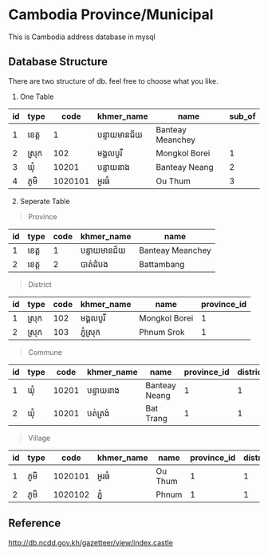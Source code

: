 # Cambodia Province/Municipal
This is Cambodia address database in mysql

## Database Structure
There are two structure of db. feel free to choose what you like.
1. One Table 

| id | type | code | khmer_name | name | sub_of |
| --- | --- | --- | --- | --- | --- |
| 1 | ខេត្ត​ | 1 |  បន្ទាយមានជ័យ |  Banteay Meanchey |  |
| 2 | ស្រុក | 102 |  មង្គលបូរី |  Mongkol Borei | 1 |
| 3 | ឃុំ | 10201 |  បន្ទាយនាង |  Banteay Neang | 2 |
| 4 | ភូមិ | 1020101 |  អូរធំ |  Ou Thum | 3 |

2. Seperate Table
> Province

| id | type | code | khmer_name | name |
| --- | --- | --- | --- | --- |
| 1 | ខេត្ត​ | 1 |  បន្ទាយមានជ័យ |  Banteay Meanchey |
| 2 | ខេត្ត​ | 2 |  បាត់ដំបង |  Battambang |

> District

| id | type | code | khmer_name | name | province_id |
| --- | --- | --- | --- | --- | --- |
| 1 | ស្រុក | 102 |  មង្គលបូរី |  Mongkol Borei | 1 |
| 2 | ស្រុក | 103 |  ភ្នំស្រុក |  Phnum Srok | 1 |

> Commune

| id | type | code | khmer_name | name | province_id | district_id |
| --- | --- | --- | --- | --- | --- | --- |
| 1 | ឃុំ | 10201 |  បន្ទាយនាង |  Banteay Neang | 1 | 1 |
| 2 | ឃុំ | 10201 |  បត់ត្រង់ |  Bat Trang | 1 | 1 |

> Village

| id | type | code | khmer_name | name | province_id | district_id | commune_id |
| --- | --- | --- | --- | --- | --- | --- | --- |
| 1 | ភូមិ | 1020101 |  អូរធំ |  Ou Thum | 1 | 1 | 1 |
| 2 | ភូមិ | 1020102 |  ភ្នំ |  Phnum | 1 | 1 | 1 |

## Reference

http://db.ncdd.gov.kh/gazetteer/view/index.castle
